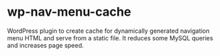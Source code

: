 # wp-nav-menu-cache
WordPress plugin to create cache for dynamically generated navigation menu HTML and serve from a static file. It reduces some MySQL queries and increases page speed.
